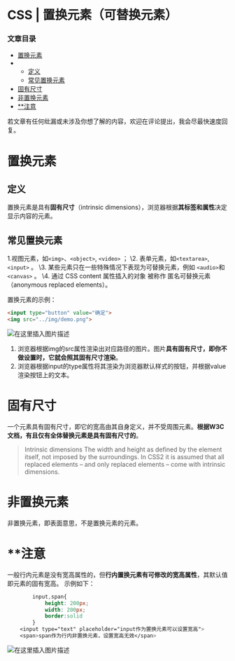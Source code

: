 # CSS | 置换元素（可替换元素）



### 文章目录

- [置换元素](http://81.69.57.175/CsdnArticle/Show?cdkey=5e72551c917e406b803d363dfa73b098tb&url=https://blog.csdn.net/qq_36145914/article/details/86616396#_2)
- - [定义](http://81.69.57.175/CsdnArticle/Show?cdkey=5e72551c917e406b803d363dfa73b098tb&url=https://blog.csdn.net/qq_36145914/article/details/86616396#_3)
  - [常见置换元素](http://81.69.57.175/CsdnArticle/Show?cdkey=5e72551c917e406b803d363dfa73b098tb&url=https://blog.csdn.net/qq_36145914/article/details/86616396#_5)
- [固有尺寸](http://81.69.57.175/CsdnArticle/Show?cdkey=5e72551c917e406b803d363dfa73b098tb&url=https://blog.csdn.net/qq_36145914/article/details/86616396#_23)
- [非置换元素](http://81.69.57.175/CsdnArticle/Show?cdkey=5e72551c917e406b803d363dfa73b098tb&url=https://blog.csdn.net/qq_36145914/article/details/86616396#_29)
- [**注意](http://81.69.57.175/CsdnArticle/Show?cdkey=5e72551c917e406b803d363dfa73b098tb&url=https://blog.csdn.net/qq_36145914/article/details/86616396#_32)


若文章有任何纰漏或未涉及你想了解的内容，欢迎在评论提出，我会尽最快速度回复。



# 置换元素

## 定义

置换元素是具有**固有尺寸**（intrinsic dimensions），浏览器根据**其标签和属性**决定显示内容的元素。

## 常见置换元素

1.视图元素，如`<img>`、`<object>`, `<video>` ；
\2. 表单元素，如`<textarea>`,`<input>` 。
\3. 某些元素只在一些特殊情况下表现为可替换元素，例如 `<audio>`和`<canvas>` 。
\4. 通过 CSS content 属性插入的对象 被称作 匿名可替换元素（anonymous replaced elements）。

置换元素的示例：

```html
<input type="button" value="确定">
<img src="../img/demo.png">
```

![在这里插入图片描述](https://img-blog.csdnimg.cn/20190123194042229.png)

1. 浏览器根据img的src属性渲染出对应路径的图片。图片**具有固有尺寸，即你不做设置时，它就会照其固有尺寸渲染**。
2. 浏览器根据input的type属性将其渲染为浏览器默认样式的按钮，并根据value渲染按钮上的文本。

# 固有尺寸

一个元素具有固有尺寸，即它的宽高由其自身定义，并不受周围元素。**根据W3C文档，有且仅有全体替换元素是具有固有尺寸的**。

> Intrinsic dimensions
> The width and height as defined by the element itself, not imposed by the surroundings. In CSS2 it is assumed that all replaced elements – and only replaced elements – come with intrinsic dimensions.

# 非置换元素

非置换元素，即表面意思，不是置换元素的元素。

# **注意

一般行内元素是没有宽高属性的，但**行内置换元素有可修改的宽高属性**，其默认值即元素的固有宽高。
示例如下：

```css
        input,span{
            height: 200px;
            width: 200px;
            border:solid
        }
    <input type="text" placeholder="input作为置换元素可以设置宽高">
    <span>span作为行内非置换元素，设置宽高无效</span>
```

![在这里插入图片描述](https://img-blog.csdnimg.cn/20190326103924786.png?x-oss-process=image/watermark,type_ZmFuZ3poZW5naGVpdGk,shadow_10,text_aHR0cHM6Ly9ibG9nLmNzZG4ubmV0L3FxXzM2MTQ1OTE0,size_16,color_FFFFFF,t_70)
